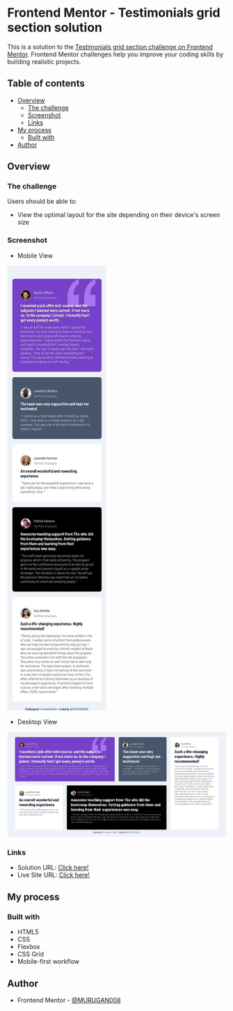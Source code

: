 # Frontend Mentor - Testimonials grid section solution

This is a solution to the [Testimonials grid section challenge on Frontend Mentor](https://www.frontendmentor.io/challenges/testimonials-grid-section-Nnw6J7Un7). Frontend Mentor challenges help you improve your coding skills by building realistic projects. 

## Table of contents

- [Overview](#overview)
  - [The challenge](#the-challenge)
  - [Screenshot](#screenshot)
  - [Links](#links)
- [My process](#my-process)
  - [Built with](#built-with)
- [Author](#author)



## Overview

### The challenge

Users should be able to:

- View the optimal layout for the site depending on their device's screen size

### Screenshot

- Mobile View

![](./Mobile-View.jpeg)

- Desktop View

![](./Desktop-View.jpeg)


### Links

- Solution URL: [Click here!]()
- Live Site URL: [Click here!]()

## My process

### Built with

- HTML5
- CSS
- Flexbox
- CSS Grid
- Mobile-first workflow


## Author

- Frontend Mentor - [@MURUGAN008](https://www.frontendmentor.io/profile/MURUGAN008)

